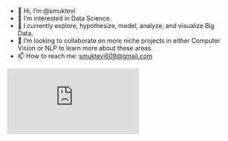 - 👋  Hi, I’m @smuktevi
- 👀  I’m interested in Data Science.
- 🌱  I currently explore, hypothesize, model, analyze, and visualize Big Data.
- 💞️  I’m looking to collaborate on more niche projects in either Computer Vision or NLP to learn more about these areas.
- 📫  How to reach me: smuktevi609@gmail.com

![Resume](https://github.com/smuktevi/smuktevi/blob/main/Venkata_Sai_Muktevi_Graphic_Resume.pdf)

<!---
smuktevi/smuktevi is a ✨ special ✨ repository because its `README.md` (this file) appears on your GitHub profile.
You can click the Preview link to take a look at your changes.
--->
